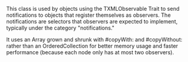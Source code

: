 This class is used by objects using the TXMLObservable Trait to send notifications to objects that register themselves as observers. The notifications are selectors that observers are expected to implement, typically under the category "notifications."

It uses an Array grown and shrunk with #copyWith: and #copyWithout: rather than an OrderedCollection for better memory usage and faster performance (because each node only has at most two observers).